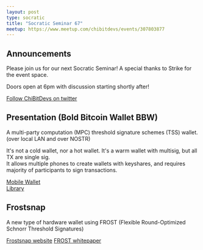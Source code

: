 ```yaml
---
layout: post
type: socratic
title: "Socratic Seminar 67"
meetup: https://www.meetup.com/chibitdevs/events/307803877
---
```


## Announcements

Please join us for our next Socratic Seminar! A special thanks to Strike for the event space.

Doors open at 6pm with discussion starting shortly after!

[Follow ChiBitDevs on twitter](https://x.com/chibitdevs)

## Presentation (Bold Bitcoin Wallet BBW)

A multi-party computation (MPC) threshold signature schemes (TSS) wallet.  
(over local LAN and over NOSTR)

It's not a cold wallet, nor a hot wallet. It's a warm wallet with multisig, but all TX are single sig.  
It allows multiple phones to create wallets with keyshares, and requires majority of participants to sign transactions.

[Mobile Wallet](https://github.com/BoldBitcoinWallet/BoldWallet)  
[Library](https://github.com/BoldBitcoinWallet/BBMTLib)

## Frostsnap

A new type of hardware wallet using FROST (Flexible Round-Optimized Schnorr Threshold Signatures)

[Frostsnap website](https://frostsnap.com/)
[FROST whitepaper](https://eprint.iacr.org/2020/852.pdf?ref=glossary.blockstream.com)
